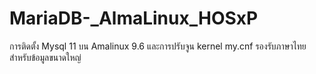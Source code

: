 # MariaDB-_AlmaLinux_HOSxP
การติดตั้ง Mysql 11 บน Amalinux 9.6 และการปรับจูน kernel my.cnf รองรับภาษาไทยสำหรับข้อมูลขนาดใหญ่
